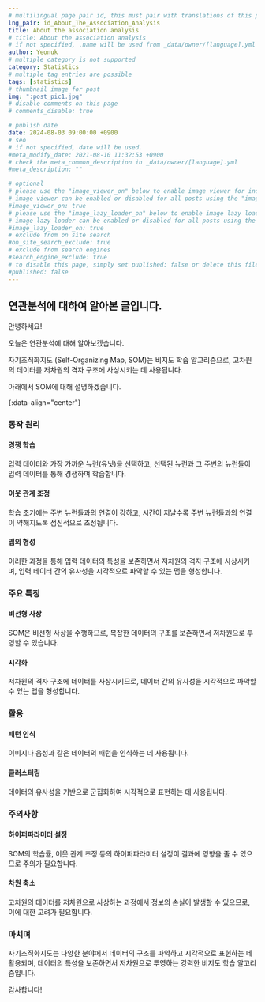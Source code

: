 ```yaml
---
# multilingual page pair id, this must pair with translations of this page. (This name must be unique)
lng_pair: id_About_The_Association_Analysis
title: About the association analysis
# title: About the association analysis
# if not specified, .name will be used from _data/owner/[language].yml
author: Yeonuk
# multiple category is not supported
category: Statistics
# multiple tag entries are possible
tags: [statistics]
# thumbnail image for post
img: ":post_pic1.jpg"
# disable comments on this page
# comments_disable: true

# publish date
date: 2024-08-03 09:00:00 +0900
# seo
# if not specified, date will be used.
#meta_modify_date: 2021-08-10 11:32:53 +0900
# check the meta_common_description in _data/owner/[language].yml
#meta_description: ""

# optional
# please use the "image_viewer_on" below to enable image viewer for individual pages or posts (_posts/ or [language]/_posts folders).
# image viewer can be enabled or disabled for all posts using the "image_viewer_posts: true" setting in _data/conf/main.yml.
#image_viewer_on: true
# please use the "image_lazy_loader_on" below to enable image lazy loader for individual pages or posts (_posts/ or [language]/_posts folders).
# image lazy loader can be enabled or disabled for all posts using the "image_lazy_loader_posts: true" setting in _data/conf/main.yml.
#image_lazy_loader_on: true
# exclude from on site search
#on_site_search_exclude: true
# exclude from search engines
#search_engine_exclude: true
# to disable this page, simply set published: false or delete this file
#published: false
---
```


<!-- outline-start -->

## 연관분석에 대하여 알아본 글입니다.

안녕하세요!

오늘은 연관분석에 대해 알아보겠습니다.

자기조직화지도 (Self-Organizing Map, SOM)는 비지도 학습 알고리즘으로, 고차원의 데이터를 저차원의 격자 구조에 사상시키는 데 사용됩니다.

아래에서 SOM에 대해 설명하겠습니다.

{:data-align="center"}

<!-- outline-end -->

### 동작 원리

#### 경쟁 학습

입력 데이터와 가장 가까운 뉴런(유닛)을 선택하고, 선택된 뉴런과 그 주변의 뉴런들이 입력 데이터를 통해 경쟁하며 학습합니다.

#### 이웃 관계 조정

학습 초기에는 주변 뉴런들과의 연결이 강하고, 시간이 지날수록 주변 뉴런들과의 연결이 약해지도록 점진적으로 조정됩니다.

#### 맵의 형성

이러한 과정을 통해 입력 데이터의 특성을 보존하면서 저차원의 격자 구조에 사상시키며, 입력 데이터 간의 유사성을 시각적으로 파악할 수 있는 맵을 형성합니다.

### 주요 특징

#### 비선형 사상

SOM은 비선형 사상을 수행하므로, 복잡한 데이터의 구조를 보존하면서 저차원으로 투영할 수 있습니다.

#### 시각화

저차원의 격자 구조에 데이터를 사상시키므로, 데이터 간의 유사성을 시각적으로 파악할 수 있는 맵을 형성합니다.

### 활용

#### 패턴 인식

이미지나 음성과 같은 데이터의 패턴을 인식하는 데 사용됩니다.

#### 클러스터링

데이터의 유사성을 기반으로 군집화하여 시각적으로 표현하는 데 사용됩니다.

### 주의사항

#### 하이퍼파라미터 설정

SOM의 학습률, 이웃 관계 조정 등의 하이퍼파라미터 설정이 결과에 영향을 줄 수 있으므로 주의가 필요합니다.

#### 차원 축소

고차원의 데이터를 저차원으로 사상하는 과정에서 정보의 손실이 발생할 수 있으므로, 이에 대한 고려가 필요합니다.

### 마치며

자기조직화지도는 다양한 분야에서 데이터의 구조를 파악하고 시각적으로 표현하는 데 활용되며, 데이터의 특성을 보존하면서 저차원으로 투영하는 강력한 비지도 학습 알고리즘입니다.

감사합니다!

